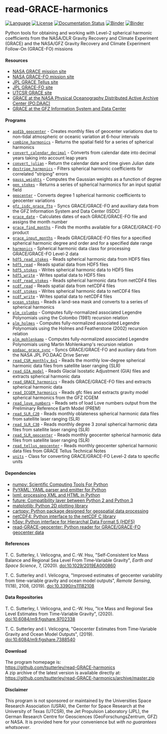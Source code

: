 read-GRACE-harmonics
====================

[![Language](https://img.shields.io/badge/python-v3.7-green.svg)](https://www.python.org/)
[![License](https://img.shields.io/badge/license-MIT-green.svg)](https://github.com/tsutterley/read-GRACE-harmonics/blob/master/LICENSE)
[![Documentation Status](https://readthedocs.org/projects/read-grace-harmonics/badge/?version=latest)](https://read-grace-harmonics.readthedocs.io/en/latest/?badge=latest)
[![Binder](https://mybinder.org/badge_logo.svg)](https://mybinder.org/v2/gh/tsutterley/read-GRACE-harmonics/master)
[![Binder](https://binder.pangeo.io/badge.svg)](https://binder.pangeo.io/v2/gh/tsutterley/read-GRACE-harmonics/master)

Python tools for obtaining and working with Level-2 spherical harmonic coefficients from the NASA/DLR Gravity Recovery and Climate Experiment (GRACE) and the NASA/GFZ Gravity Recovery and Climate Experiment Follow-On (GRACE-FO) missions  

#### Resources  
- [NASA GRACE mission site](https://www.nasa.gov/mission_pages/Grace/index.html)  
- [NASA GRACE-FO mission site](https://www.nasa.gov/missions/grace-fo)  
- [JPL GRACE Tellus site](https://grace.jpl.nasa.gov/)  
- [JPL GRACE-FO site](https://gracefo.jpl.nasa.gov/)
- [UTCSR GRACE site](http://www.csr.utexas.edu/grace/)  
- [GRACE at the NASA Physical Oceanography Distributed Active Archive Center (PO.DAAC)](https://podaac.jpl.nasa.gov/grace)  
- [GRACE at the GFZ Information System and Data Center](http://isdc.gfz-potsdam.de/grace-isdc/)  

#### Programs
- [`aod1b_geocenter`](https://github.com/tsutterley/read-GRACE-harmonics/blob/master/doc/source/user_guide/aod1b_geocenter.md) - Creates monthly files of geocenter variations due to non-tidal atmospheric or oceanic variation at 6-hour intervals  
- [`combine_harmonics`](https://github.com/tsutterley/read-GRACE-harmonics/blob/master/doc/source/user_guide/combine_harmonics.md) - Returns the spatial field for a series of spherical harmonics  
- [`convert_calendar_decimal`](https://github.com/tsutterley/read-GRACE-harmonics/blob/master/doc/source/user_guide/convert_calendar_decimal.md) - Converts from calendar date into decimal years taking into account leap years    
- [`convert_julian`](https://github.com/tsutterley/read-GRACE-harmonics/blob/master/doc/source/user_guide/convert_julian.md) - Return the calendar date and time given Julian date  
- [`destripe_harmonics`](https://github.com/tsutterley/read-GRACE-harmonics/blob/master/doc/source/user_guide/destripe_harmonics.md) - Filters spherical harmonic coefficients for correlated "striping" errors  
- [`gauss_weights`](https://github.com/tsutterley/read-GRACE-harmonics/blob/master/doc/source/user_guide/gauss_weights.md) - Computes the Gaussian weights as a function of degree  
- [`gen_stokes`](https://github.com/tsutterley/read-GRACE-harmonics/blob/master/doc/source/user_guide/gen_stokes.md) - Returns a series of spherical harmonics for an input spatial field  
- [`geocenter`](https://github.com/tsutterley/read-GRACE-harmonics/blob/master/doc/source/user_guide/geocenter.md) - Converts degree 1 spherical harmonic coefficients to geocenter variations  
- [`gfz_isdc_grace_ftp`](https://github.com/tsutterley/read-GRACE-harmonics/blob/master/doc/source/user_guide/gfz_isdc_grace_ftp.md) - Syncs GRACE/GRACE-FO and auxiliary data from the GFZ Information System and Data Center (ISDC)  
- [`grace_date`](https://github.com/tsutterley/read-GRACE-harmonics/blob/master/doc/source/user_guide/grace_date.md) - Calculates dates of each GRACE/GRACE-FO file and assigns the month number  
- [`grace_find_months`](https://github.com/tsutterley/read-GRACE-harmonics/blob/master/doc/source/user_guide/grace_find_months.md) - Finds the months available for a GRACE/GRACE-FO product  
- [`grace_input_months`](https://github.com/tsutterley/read-GRACE-harmonics/blob/master/doc/source/user_guide/grace_input_months.md) - Reads GRACE/GRACE-FO files for a specified spherical harmonic degree and order and for a specified date range  
- [`harmonics`](https://github.com/tsutterley/read-GRACE-harmonics/blob/master/doc/source/user_guide/harmonics.rst) - Spherical harmonic data class for processing GRACE/GRACE-FO Level-2 data
- [`hdf5_read_stokes`](https://github.com/tsutterley/read-GRACE-harmonics/blob/master/doc/source/user_guide/hdf5_read_stokes.md) - Reads spherical harmonic data from HDF5 files  
- [`hdf5_read`](https://github.com/tsutterley/read-GRACE-harmonics/blob/master/doc/source/user_guide/hdf5_read.md) - Reads spatial data from HDF5 files  
- [`hdf5_stokes`](https://github.com/tsutterley/read-GRACE-harmonics/blob/master/doc/source/user_guide/hdf5_stokes.md) - Writes spherical harmonic data to HDF5 files  
- [`hdf5_write`](https://github.com/tsutterley/read-GRACE-harmonics/blob/master/doc/source/user_guide/hdf5_write.md) - Writes spatial data to HDF5 files  
- [`ncdf_read_stokes`](https://github.com/tsutterley/read-GRACE-harmonics/blob/master/doc/source/user_guide/ncdf_read_stokes.md) - Reads spherical harmonic data from netCDF4 files  
- [`ncdf_read`](https://github.com/tsutterley/read-GRACE-harmonics/blob/master/doc/source/user_guide/ncdf_read.md) - Reads spatial data from netCDF4 files  
- [`ncdf_stokes`](https://github.com/tsutterley/read-GRACE-harmonics/blob/master/doc/source/user_guide/ncdf_stokes.md) - Writes spherical harmonic data to netCDF4 files  
- [`ncdf_write`](https://github.com/tsutterley/read-GRACE-harmonics/blob/master/doc/source/user_guide/ncdf_write.md) - Writes spatial data to netCDF4 files  
- [`ocean_stokes`](https://github.com/tsutterley/read-GRACE-harmonics/blob/master/doc/source/user_guide/ocean_stokes.md) - Reads a land-sea mask and converts to a series of spherical harmonics  
- [`plm_columbo`](https://github.com/tsutterley/read-GRACE-harmonics/blob/master/doc/source/user_guide/plm_columbo.md) - Computes fully-normalized associated Legendre Polynomials using the Colombo (1981) recursion relation  
- [`plm_holmes`](https://github.com/tsutterley/read-GRACE-harmonics/blob/master/doc/source/user_guide/plm_holmes.md) - Computes fully-normalized associated Legendre Polynomials using the Holmes and Featherstone (2002) recursion relation  
- [`plm_mohlenkamp`](https://github.com/tsutterley/read-GRACE-harmonics/blob/master/doc/source/user_guide/plm_mohlenkamp.md) - Computes fully-normalized associated Legendre Polynomials using Martin Mohlenkamp's recursion relation  
- [`podaac_grace_sync`](https://github.com/tsutterley/read-GRACE-harmonics/blob/master/doc/source/user_guide/podaac_grace_sync.md) - Syncs GRACE/GRACE-FO and auxiliary data from the NASA JPL PO.DAAC Drive Server  
- [`read_CSR_monthly_6x1`](https://github.com/tsutterley/read-GRACE-harmonics/blob/master/doc/source/user_guide/read_CSR_monthly_6x1.md) - Reads the monthly low-degree spherical harmonic data files from satellite laser ranging (SLR)  
- [`read_GIA_model`](https://github.com/tsutterley/read-GRACE-harmonics/blob/master/doc/source/user_guide/read_GIA_model.md) - Reads Glacial Isostatic Adjustment (GIA) files and extracts spherical harmonic data  
- [`read_GRACE_harmonics`](https://github.com/tsutterley/read-GRACE-harmonics/blob/master/doc/source/user_guide/read_GRACE_harmonics.md) - Reads GRACE/GRACE-FO files and extracts spherical harmonic data  
- [`read_ICGEM_harmonics`](https://github.com/tsutterley/read-GRACE-harmonics/blob/master/doc/source/user_guide/read_ICGEM_harmonics.md) - Reads gfc files and extracts gravity model spherical harmonics from the GFZ ICGEM  
- [`read_love_numbers`](https://github.com/tsutterley/read-GRACE-harmonics/blob/master/doc/source/user_guide/read_love_numbers.md) - Reads sets of load Love numbers output from the Preliminary Reference Earth Model (PREM)  
- [`read_SLR_C20`](https://github.com/tsutterley/read-GRACE-harmonics/blob/master/doc/source/user_guide/read_SLR_C20.md) - Reads monthly oblateness spherical harmonic data files from satellite laser ranging (SLR)  
- [`read_SLR_C30`](https://github.com/tsutterley/read-GRACE-harmonics/blob/master/doc/source/user_guide/read_SLR_C30.md) - Reads monthly degree 3 zonal spherical harmonic data files from satellite laser ranging (SLR)  
- [`read_SLR_geocenter`](https://github.com/tsutterley/read-GRACE-harmonics/blob/master/doc/source/user_guide/read_SLR_geocenter.md) - Reads monthly geocenter spherical harmonic data files from satellite laser ranging (SLR)  
- [`read_tellus_geocenter`](https://github.com/tsutterley/read-GRACE-harmonics/blob/master/doc/source/user_guide/read_tellus_geocenter.md) - Reads monthly geocenter spherical harmonic data files from GRACE Tellus Technical Notes  
- [`units`](https://github.com/tsutterley/read-GRACE-harmonics/blob/master/doc/source/user_guide/units.rst) - Class for converting GRACE/GRACE-FO Level-2 data to specific units

#### Dependencies
- [numpy: Scientific Computing Tools For Python](http://www.numpy.org)  
- [PyYAML: YAML parser and emitter for Python](https://github.com/yaml/pyyaml)  
- [lxml: processing XML and HTML in Python](https://pypi.python.org/pypi/lxml)  
- [future: Compatibility layer between Python 2 and Python 3](http://python-future.org/)  
- [matplotlib: Python 2D plotting library](http://matplotlib.org/)  
- [cartopy: Python package designed for geospatial data processing](https://scitools.org.uk/cartopy/docs/latest/)  
- [netCDF4: Python interface to the netCDF C library](https://unidata.github.io/netcdf4-python/)  
- [h5py: Python interface for Hierarchal Data Format 5 (HDF5)](https://www.h5py.org/)  
- [read-GRACE-geocenter: Python reader for GRACE/GRACE-FO geocenter data](https://github.com/tsutterley/read-GRACE-geocenter/)  

#### References
T. C. Sutterley, I. Velicogna, and C.-W. Hsu, "Self‐Consistent Ice Mass Balance
and Regional Sea Level From Time‐Variable Gravity", *Earth and Space Science*, 7,
(2020). [doi:10.1029/2019EA000860](https://doi.org/10.1029/2019EA000860)  

T. C. Sutterley and I. Velicogna, "Improved estimates of geocenter variability
from time-variable gravity and ocean model outputs", *Remote Sensing*, 11(18),
2108, (2019). [doi:10.3390/rs11182108](https://doi.org/10.3390/rs11182108)  

#### Data Repositories
T. C. Sutterley, I. Velicogna, and C.-W. Hsu, "Ice Mass and Regional Sea Level
Estimates from Time-Variable Gravity", (2020).
[doi:10.6084/m9.figshare.9702338](https://doi.org/10.6084/m9.figshare.9702338)

T. C. Sutterley and I. Velicogna, "Geocenter Estimates from Time-Variable
Gravity and Ocean Model Outputs", (2019).
[doi:10.6084/m9.figshare.7388540](https://doi.org/10.6084/m9.figshare.7388540)

#### Download
The program homepage is:   
https://github.com/tsutterley/read-GRACE-harmonics   
A zip archive of the latest version is available directly at:    
https://github.com/tsutterley/read-GRACE-harmonics/archive/master.zip  

#### Disclaimer  
This program is not sponsored or maintained by the Universities Space Research Association (USRA), the Center for Space Research at the University of Texas (UTCSR), the Jet Propulsion Laboratory (JPL), the German Research Centre for Geosciences (GeoForschungsZentrum, GFZ) or NASA.  It is provided here for your convenience but _with no guarantees whatsoever_.  
